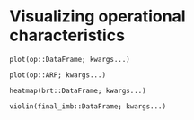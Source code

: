 # Visualizing operational characteristics

```@docs
plot(op::DataFrame; kwargs...)
```

```@docs
plot(op::ARP; kwargs...)
```

```@docs
heatmap(brt::DataFrame; kwargs...)
```

```@docs
violin(final_imb::DataFrame; kwargs...)
```